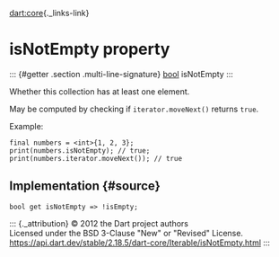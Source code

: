 [dart:core](../../dart-core/dart-core-library){._links-link}

isNotEmpty property
===================

::: {#getter .section .multi-line-signature}
[bool](../bool-class) isNotEmpty
:::

Whether this collection has at least one element.

May be computed by checking if `iterator.moveNext()` returns `true`.

Example:

``` {.language-dart data-language="dart"}
final numbers = <int>{1, 2, 3};
print(numbers.isNotEmpty); // true;
print(numbers.iterator.moveNext()); // true
```

Implementation {#source}
--------------

``` {.language-dart data-language="dart"}
bool get isNotEmpty => !isEmpty;
```

::: {._attribution}
© 2012 the Dart project authors\
Licensed under the BSD 3-Clause \"New\" or \"Revised\" License.\
<https://api.dart.dev/stable/2.18.5/dart-core/Iterable/isNotEmpty.html>
:::
